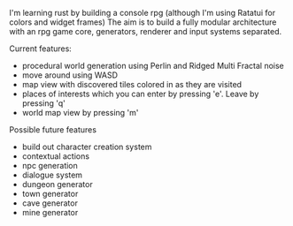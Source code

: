 I'm learning rust by building a console rpg (although I'm using Ratatui for colors and widget frames)
The aim is to build a fully modular architecture with an rpg game core, generators, renderer and input systems separated. 

Current features:
- procedural world generation using Perlin and Ridged Multi Fractal noise
- move around using WASD
- map view with discovered tiles colored in as they are visited
- places of interests which you can enter by pressing 'e'. Leave by pressing 'q'
- world map view by pressing 'm'

Possible future features
- build out character creation system
- contextual actions
- npc generation
- dialogue system
- dungeon generator
- town generator
- cave generator
- mine generator
